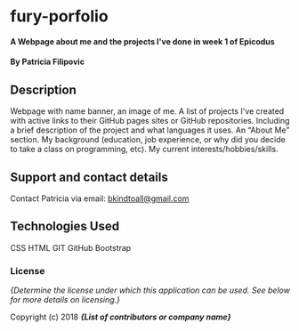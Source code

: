 # fury-porfolio

#### A Webpage about me and the projects I've done in week 1 of Epicodus

#### By Patricia Filipovic

## Description

Webpage with name banner, an image of me. A list of projects I've created with active links to their GitHub pages sites or GitHub repositories. Including a brief description of the project and what languages it uses.
An “About Me” section. My background (education, job experience, or why did you decide to take a class on programming, etc). My current interests/hobbies/skills.


## Support and contact details

Contact Patricia via email: bkindtoall@gmail.com

## Technologies Used

CSS
HTML
GIT
GitHub
Bootstrap

### License

*{Determine the license under which this application can be used.  See below for more details on licensing.}*

Copyright (c) 2018 **_{List of contributors or company name}_**
